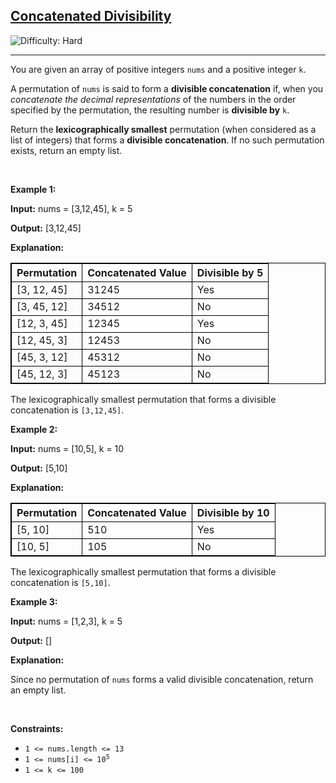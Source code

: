 <h2><a href="https://leetcode.com/problems/concatenated-divisibility">Concatenated Divisibility</a></h2> <img src='https://img.shields.io/badge/Difficulty-Hard-red' alt='Difficulty: Hard' /><hr><p data-end="378" data-start="31">You are given an array of positive integers <code data-end="85" data-start="79">nums</code> and a positive integer <code data-end="112" data-start="109">k</code>.</p>

<p data-end="378" data-start="31">A <span data-keyword="permutation-array">permutation</span> of <code data-end="137" data-start="131">nums</code> is said to form a <strong data-end="183" data-start="156">divisible concatenation</strong> if, when you <em>concatenate</em> <em>the decimal representations</em> of the numbers in the order specified by the permutation, the resulting number is <strong>divisible by</strong> <code data-end="359" data-start="356">k</code>.</p>

<p data-end="561" data-start="380">Return the <strong><span data-keyword="lexicographically-smaller-string">lexicographically smallest</span></strong> permutation (when considered as a list of integers) that forms a <strong>divisible concatenation</strong>. If no such permutation exists, return an empty list.</p>

<p>&nbsp;</p>
<p><strong class="example">Example 1:</strong></p>

<div class="example-block">
<p><strong>Input:</strong> <span class="example-io">nums = [3,12,45], k = 5</span></p>

<p><strong>Output:</strong> <span class="example-io">[3,12,45]</span></p>

<p><strong>Explanation:</strong></p>

<table data-end="896" data-start="441" node="[object Object]" style="border: 1px solid black;">
	<thead data-end="497" data-start="441">
		<tr data-end="497" data-start="441">
			<th data-end="458" data-start="441" style="border: 1px solid black;">Permutation</th>
			<th data-end="479" data-start="458" style="border: 1px solid black;">Concatenated Value</th>
			<th data-end="497" data-start="479" style="border: 1px solid black;">Divisible by 5</th>
		</tr>
	</thead>
	<tbody data-end="896" data-start="555">
		<tr data-end="611" data-start="555">
			<td style="border: 1px solid black;">[3, 12, 45]</td>
			<td style="border: 1px solid black;">31245</td>
			<td style="border: 1px solid black;">Yes</td>
		</tr>
		<tr data-end="668" data-start="612">
			<td style="border: 1px solid black;">[3, 45, 12]</td>
			<td style="border: 1px solid black;">34512</td>
			<td style="border: 1px solid black;">No</td>
		</tr>
		<tr data-end="725" data-start="669">
			<td style="border: 1px solid black;">[12, 3, 45]</td>
			<td style="border: 1px solid black;">12345</td>
			<td style="border: 1px solid black;">Yes</td>
		</tr>
		<tr data-end="782" data-start="726">
			<td style="border: 1px solid black;">[12, 45, 3]</td>
			<td style="border: 1px solid black;">12453</td>
			<td style="border: 1px solid black;">No</td>
		</tr>
		<tr data-end="839" data-start="783">
			<td style="border: 1px solid black;">[45, 3, 12]</td>
			<td style="border: 1px solid black;">45312</td>
			<td style="border: 1px solid black;">No</td>
		</tr>
		<tr data-end="896" data-start="840">
			<td style="border: 1px solid black;">[45, 12, 3]</td>
			<td style="border: 1px solid black;">45123</td>
			<td style="border: 1px solid black;">No</td>
		</tr>
	</tbody>
</table>

<p data-end="1618" data-start="1525">The lexicographically smallest permutation that forms a divisible concatenation is <code>[3,12,45]</code>.</p>
</div>

<p><strong class="example">Example 2:</strong></p>

<div class="example-block">
<p><strong>Input:</strong> <span class="example-io">nums = [10,5], k = 10</span></p>

<p><strong>Output:</strong> <span class="example-io">[5,10]</span></p>

<p><strong>Explanation:</strong></p>

<table data-end="1421" data-start="1200" node="[object Object]" style="border: 1px solid black;">
	<thead data-end="1255" data-start="1200">
		<tr data-end="1255" data-start="1200">
			<th data-end="1216" data-start="1200" style="border: 1px solid black;">Permutation</th>
			<th data-end="1237" data-start="1216" style="border: 1px solid black;">Concatenated Value</th>
			<th data-end="1255" data-start="1237" style="border: 1px solid black;">Divisible by 10</th>
		</tr>
	</thead>
	<tbody data-end="1421" data-start="1312">
		<tr data-end="1366" data-start="1312">
			<td style="border: 1px solid black;">[5, 10]</td>
			<td style="border: 1px solid black;">510</td>
			<td style="border: 1px solid black;">Yes</td>
		</tr>
		<tr data-end="1421" data-start="1367">
			<td style="border: 1px solid black;">[10, 5]</td>
			<td style="border: 1px solid black;">105</td>
			<td style="border: 1px solid black;">No</td>
		</tr>
	</tbody>
</table>

<p data-end="2011" data-start="1921">The lexicographically smallest permutation that forms a divisible concatenation is <code>[5,10]</code>.</p>
</div>

<p><strong class="example">Example 3:</strong></p>

<div class="example-block">
<p><strong>Input:</strong> <span class="example-io">nums = [1,2,3], k = 5</span></p>

<p><strong>Output:</strong> <span class="example-io">[]</span></p>

<p><strong>Explanation:</strong></p>

<p>Since no permutation of <code data-end="177" data-start="171">nums</code> forms a valid divisible concatenation, return an empty list.</p>
</div>

<p>&nbsp;</p>
<p><strong>Constraints:</strong></p>

<ul>
	<li><code>1 &lt;= nums.length &lt;= 13</code></li>
	<li><code>1 &lt;= nums[i] &lt;= 10<sup>5</sup></code></li>
	<li><code>1 &lt;= k &lt;= 100</code></li>
</ul>
